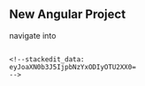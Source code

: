 ##  New Angular Project 
navigate into 
``` terminal 

<!--stackedit_data:
eyJoaXN0b3J5IjpbNzYxODIyOTU2XX0=
-->